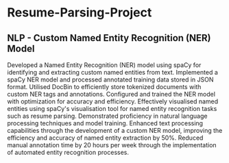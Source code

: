 # Resume-Parsing-Project
## NLP - Custom Named Entity Recognition (NER) Model
Developed a Named Entity Recognition (NER) model using spaCy for identifying and extracting custom named entities from text. Implemented a spaCy NER model and processed annotated training data stored in JSON format. Utilised DocBin to efficiently store tokenized documents with custom NER tags and annotations. Configured and trained the NER model with optimization for accuracy and efficiency. Effectively visualised named entities using spaCy's visualisation tool for named entity recognition tasks such as resume parsing. Demonstrated proficiency in natural language processing techniques and model training. Enhanced text processing capabilities through the development of a custom NER model, improving the efficiency and accuracy of named entity extraction by 50%. Reduced manual annotation time by 20 hours per week through the implementation of automated entity recognition processes.
